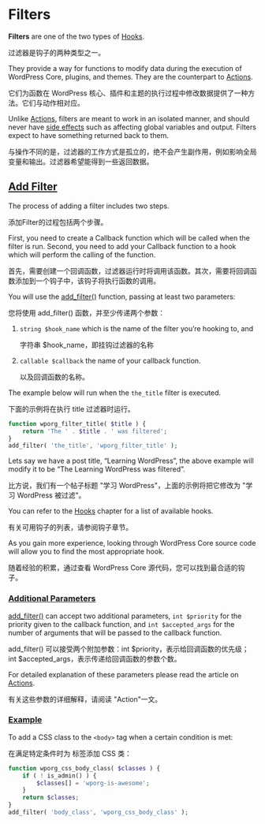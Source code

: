 # Filters

**Filters** are one of the two types of [Hooks](https://developer.wordpress.org/plugins/hooks/).

过滤器是钩子的两种类型之一。

They provide a way for functions to modify data during the execution of WordPress Core, plugins, and themes. They are the counterpart to [Actions](https://developer.wordpress.org/plugins/hooks/actions/).

它们为函数在 WordPress 核心、插件和主题的执行过程中修改数据提供了一种方法。它们与动作相对应。

Unlike [Actions](https://developer.wordpress.org/plugins/hooks/actions/), filters are meant to work in an isolated manner, and should never have [side effects](https://en.wikipedia.org/wiki/Side_effect_(computer_science)) such as affecting global variables and output. Filters expect to have something returned back to them.

与操作不同的是，过滤器的工作方式是孤立的，绝不会产生副作用，例如影响全局变量和输出。过滤器希望能得到一些返回数据。



## [Add Filter](https://developer.wordpress.org/plugins/hooks/filters/#add-filter)

The process of adding a filter includes two steps.

添加Filter的过程包括两个步骤。

First, you need to create a Callback function which will be called when the filter is run. Second, you need to add your Callback function to a hook which will perform the calling of the function.

首先，需要创建一个回调函数，过滤器运行时将调用该函数。其次，需要将回调函数添加到一个钩子中，该钩子将执行函数的调用。

You will use the [add_filter()](https://developer.wordpress.org/reference/functions/add_filter/) function, passing at least two parameters:

您将使用 add_filter() 函数，并至少传递两个参数：

1. `string $hook_name` which is the name of the filter you’re hooking to, and

   字符串 $hook_name，即挂钩过滤器的名称

2. `callable $callback` the name of your callback function.

   以及回调函数的名称。

The example below will run when the `the_title` filter is executed.


下面的示例将在执行 title 过滤器时运行。

```php
function wporg_filter_title( $title ) {
	return 'The ' . $title . ' was filtered';
}
add_filter( 'the_title', 'wporg_filter_title' );
```

Lets say we have a post title, “Learning WordPress”, the above example will modify it to be “The Learning WordPress was filtered”.

比方说，我们有一个帖子标题 "学习 WordPress"，上面的示例将把它修改为 "学习 WordPress 被过滤"。

You can refer to the [Hooks](https://developer.wordpress.org/plugins/hooks/) chapter for a list of available hooks.

有关可用钩子的列表，请参阅钩子章节。

As you gain more experience, looking through WordPress Core source code will allow you to find the most appropriate hook.

随着经验的积累，通过查看 WordPress Core 源代码，您可以找到最合适的钩子。



### [Additional Parameters](https://developer.wordpress.org/plugins/hooks/filters/#additional-parameters)

[add_filter()](https://developer.wordpress.org/reference/functions/add_filter/) can accept two additional parameters, `int $priority` for the priority given to the callback function, and `int $accepted_args` for the number of arguments that will be passed to the callback function.

add_filter() 可以接受两个附加参数：int $priority，表示给回调函数的优先级；int $accepted_args，表示传递给回调函数的参数个数。

For detailed explanation of these parameters please read the article on [Actions](https://developer.wordpress.org/plugins/hooks/actions/).

有关这些参数的详细解释，请阅读 "Action"一文。



### [Example](https://developer.wordpress.org/plugins/hooks/filters/#example)

To add a CSS class to the `<body>` tag when a certain condition is met:

在满足特定条件时为 <body> 标签添加 CSS 类：

```php
function wporg_css_body_class( $classes ) {
	if ( ! is_admin() ) {
		$classes[] = 'wporg-is-awesome';
	}
	return $classes;
}
add_filter( 'body_class', 'wporg_css_body_class' );
```